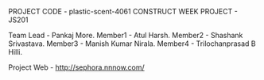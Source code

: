 PROJECT CODE - plastic-scent-4061
CONSTRUCT WEEK PROJECT - JS201

  Team Lead - Pankaj More.
  Member1   -   Atul Harsh.
  Member2   -   Shashank Srivastava.
  Member3   -   Manish Kumar Nirala.
  Member4   -   Trilochanprasad B Hilli.
  
  Project Web - http://sephora.nnnow.com/

